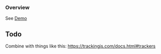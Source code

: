 ### Overview
See [Demo](http://francoislaberge.com/mockups/)

## Todo
Combine with things like this:
https://trackingjs.com/docs.html#trackers
